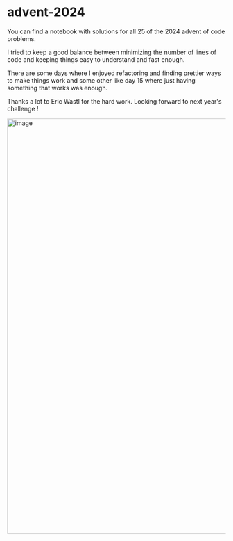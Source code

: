 # advent-2024

You can find a notebook with solutions for all 25 of the 2024 advent of code problems.

I tried to keep a good balance between minimizing the number of lines of code and keeping things easy to understand and fast enough.

There are some days where I enjoyed refactoring and finding prettier ways to make things work and some other like day 15 where just having something that works was enough.

Thanks a lot to Eric Wastl for the hard work. Looking forward to next year's challenge !


<img width="956" alt="image" src="https://github.com/user-attachments/assets/3a2e81e8-de52-4f11-a965-d06fe0ee9c1c" />
